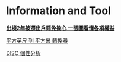 # Information and Tool

[**出境2年被遷出戶籍免擔心  一張圖看懂各項權益**](Information%20and%20Tool%206d72394c57b7449cba15b0bb42ea4f5b/%E5%87%BA%E5%A2%832%E5%B9%B4%E8%A2%AB%E9%81%B7%E5%87%BA%E6%88%B6%E7%B1%8D%E5%85%8D%E6%93%94%E5%BF%83%20%E4%B8%80%E5%BC%B5%E5%9C%96%E7%9C%8B%E6%87%82%E5%90%84%E9%A0%85%E6%AC%8A%E7%9B%8A%2068805e32cfd049fc88c81ae2713e3b22.md)

[平方英尺 到 平方米 轉換器](Information%20and%20Tool%206d72394c57b7449cba15b0bb42ea4f5b/%E5%B9%B3%E6%96%B9%E8%8B%B1%E5%B0%BA%20%E5%88%B0%20%E5%B9%B3%E6%96%B9%E7%B1%B3%20%E8%BD%89%E6%8F%9B%E5%99%A8%20086eeb2a9290434ab82ae9902bd38e61.md)

[DISC 個性分析](Information%20and%20Tool%206d72394c57b7449cba15b0bb42ea4f5b/DISC%20%E5%80%8B%E6%80%A7%E5%88%86%E6%9E%90%209ab669a982334de2a2c21933acf8aa97.md)

[](Information%20and%20Tool%206d72394c57b7449cba15b0bb42ea4f5b/Untitled%201d2c883780bb40a5bb29c048f562c28f.md)